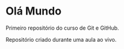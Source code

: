# Olá Mundo
 Primeiro repositório do curso de Git e GitHub.
 
 Repositório criado durante uma aula ao vivo.
